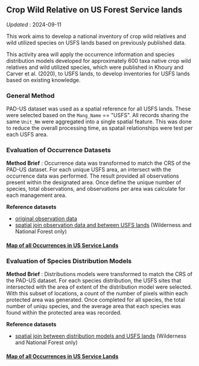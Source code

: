 
## Crop Wild Relative on US Forest Service lands

*Updated* : 2024-09-11 

This work aims to develop a national inventory of crop wild relatives and wild utilized species on USFS lands based on previously published data.

This activity area will apply the occurrence information and species distribution models developed for approximately 600 taxa native crop wild relatives and wild utilized species, which were published in Khoury and Carver et al. (2020), to USFS lands, to develop inventories for USFS lands based on existing knowledge. 

### General Method 

PAD-US dataset was used as a spatial reference for all USFS lands. These were selected based on the `Mang_Name` == "USFS". All records sharing the same `Unit_Nm` were aggregated into a single spatial feature. This was done to reduce the overall processing time, as spatail relationships were test per each USFS area. 


### Evaluation of Occurrence Datasets

**Method Brief** : Occurrence data was transformed to match the CRS of the PAD-US dataset. For each unique USFS area, an intersect with the occurrence data was performed. The result provided all observations present within the designated area. Once define the unique number of species, total observations, and observations per area was calculate for each management area.  

**Reference datasets**
- [original observation data](https://drive.google.com/file/d/1PrcgwY7kHP22kei-iSZHj6duTltg7ald/view?usp=sharing)
- [spatial join observation data and between USFS lands](https://drive.google.com/file/d/1rlXn9ADJIeEbIk0JBv5PlrpmGkVNJ0WC/view?usp=sharing) (Wilderness and National Forest only)


#### [Map of all Occurrences in US Service Lands](https://geospatialcentroid.github.io/usfsCWR/fsPointWildernessNF.html)


### Evaluation of Species Distribution Models 
**Method Brief** : Distributions models were transformed to match the CRS of the PAD-US dataset. For each species distribution, the USFS sites that intersected with the area of extent of the distribution model were selected. With this subset of locations, a count of the number of pixels within each protected area was generated. Once completed for all species, the total number of uniqu species, and the average area that each species was found within the protected area was recorded.  

**Reference datasets**
- [spatial join between distribution models and USFS lands](https://drive.google.com/file/d/12In8I6C8KqNIf91W8LHnGws12pIiS28k/view?usp=sharing) (Wilderness and National Forest only)

#### [Map of all Occurrences in US Service Lands](https://geospatialcentroid.github.io/usfsCWR/fsrasterWildernessNF)

